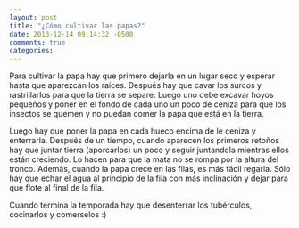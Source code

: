 ```yaml
---
layout: post
title: "¿Cómo cultivar las papas?"
date: 2013-12-14 09:14:32 -0500
comments: true
categories:
---
```


Para cultivar la papa hay que primero dejarla en un lugar seco y esperar hasta
que aparezcan los raíces. Después hay que cavar los surcos y rastrillarlos
para que la tierra se separe. Luego uno debe excavar hoyos pequeños y poner
en el fondo de cada uno un poco de ceniza para que los insectos se quemen y
no puedan comer la papa que está en la tierra.

Luego hay que poner la papa en cada hueco encima de le ceniza y enterrarla.
Después de un tiempo, cuando aparecen los primeros retoños hay que juntar
tierra (aporcarlos) un poco y seguir juntandola mientras ellos están creciendo.
Lo hacen para que la mata no se rompa por la altura del tronco. Además, cuando
la papa crece en las filas, es más fácil regarla. Sólo hay que echar el agua
al principio de la fila con más inclinación y dejar para que flote al final
de la fila.

Cuando termina la temporada hay que desenterrar los tubérculos, cocinarlos
y comerselos :)
